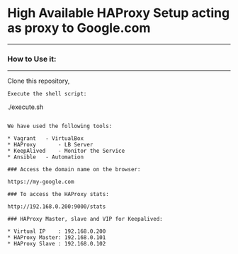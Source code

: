 # High Available HAProxy Setup acting as proxy to Google.com
----------------------------------------------------------

### How to Use it:
-------------

Clone this repository,
```
Execute the shell script:
```
./execute.sh
```

We have used the following tools:

* Vagrant	- VirtualBox
* HAProxy   	- LB Server
* KeepAlived	- Monitor the Service
* Ansible	- Automation

### Access the domain name on the browser: 

https://my-google.com 

### To access the HAProxy stats:

http://192.168.0.200:9000/stats

### HAProxy Master, slave and VIP for Keepalived:

* Virtual IP    : 192.168.0.200
* HAProxy Master: 192.168.0.101
* HAProxy Slave : 192.168.0.102
